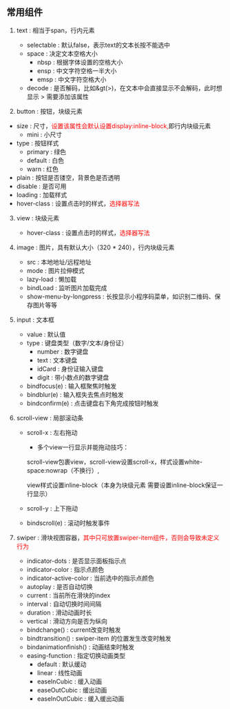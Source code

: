 ## 常用组件

1. text : 相当于span，行内元素

   + selectable : 默认false，表示text的文本长按不能选中
   + space : 决定文本空格大小
     + nbsp : 根据字体设置的空格大小
     + ensp :  中文字符空格一半大小
     + emsp :  中文字符空格大小
   + decode : 是否解码，比如&gt(>)，在文本中会直接显示不会解码，此时想显示 > 需要添加该属性

2.  button : 按钮，块级元素

   + size : 尺寸，<font color=red>设置该属性会默认设置display:inline-block,</font>即行内块级元素
     + mini : 小尺寸
   + type : 按钮样式
     + primary : 绿色
     + default : 白色
     + warn : 红色
   + plain : 按钮是否镂空，背景色是否透明
   + disable : 是否可用
   + loading : 加载样式
   + hover-class : 设置点击时的样式，<font color=red>选择器写法</font>

3. view : 块级元素

   + hover-class : 设置点击时的样式，<font color=red>选择器写法</font>

4. image : 图片，具有默认大小（320 * 240），行内块级元素

   + src : 本地地址/远程地址
   + mode : 图片拉伸模式
   + lazy-load : 懒加载
   + bindLoad : 监听图片加载完成
   + show-menu-by-longpress : 长按显示小程序码菜单，如识别二维码、保存图片等等

5. input : 文本框

   + value : 默认值
   + type : 键盘类型（数字/文本/身份证）
     + number : 数字键盘
     + text : 文本键盘
     + idCard : 身份证输入键盘
     + digit : 带小数点的数字键盘
   + bindfocus(e) : 输入框聚焦时触发
   + bindblur(e) : 输入框失去焦点时触发
   + bindconfirm(e) : 点击键盘右下角完成按钮时触发

6. scroll-view : 局部滚动条

   + scroll-x : 左右拖动

     + 多个view一行显示并能拖动技巧：

     scroll-view包裹view，scroll-view设置scroll-x，样式设置white-space:nowrap（不换行）,

     view样式设置inline-block（本身为块级元素 需要设置inline-block保证一行显示）

   + scroll-y : 上下拖动

   + bindscroll(e) : 滚动时触发事件
   
7. swiper : 滑块视图容器，<font color=red>其中只可放置swiper-item组件，否则会导致未定义行为</font>

   + indicator-dots : 是否显示面板指示点
   + indicator-color : 指示点颜色
   + indicator-active-color : 当前选中的指示点颜色
   + autoplay : 是否自动切换
   + current : 当前所在滑块的index
   + interval : 自动切换时间间隔
   + duration : 滑动动画时长
   + vertical : 滑动方向是否为纵向
   + bindchange()  :  current改变时触发
   + bindtransition() : swiper-item 的位置发生改变时触发
   + bindanimationfinish() : 动画结束时触发
   + easing-function : 指定切换动画类型
     + default : 默认缓动
     + linear : 线性动画
     + easeInCubic : 缓入动画
     + easeOutCubic : 缓出动画
     + easeInOutCubic : 缓入缓出动画





